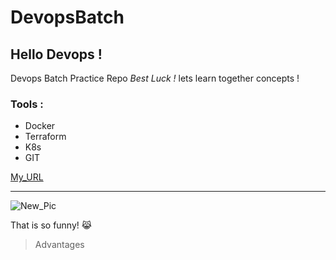 # DevopsBatch
## Hello Devops !
Devops Batch Practice Repo
*Best Luck !*
lets learn together concepts !
### Tools :
- Docker
- Terraform
- K8s
- GIT

[My_URL](https://www.example.com)

---

![New_Pic](image.jpg)

That is so funny! 😹
> Advantages
